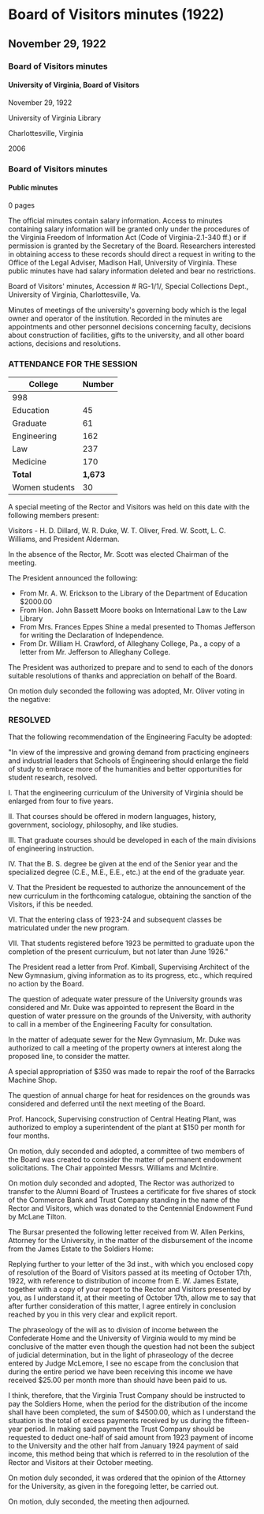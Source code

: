 <!-- llmmeta -->
<script type="application/ld+json">
{
"@context": "https://schema.org",
"@type": "BoardMinutes",
"name": "Board Minutes",
"startDate": "1922-11-29",
"endDate": "1922-11-29",
"location": {
"@type": "Place",
"name": "University of Virginia Library",
"address": {
"@type": "PostalAddress",
"addressLocality": "Charlottesville",
"addressRegion": "Virginia"
}
},
"organizer": {
"@type": "Organization",
"name": "University of Virginia Board of Visitors"
},
"keywords": "Board of Visitors, University of Virginia, meeting minutes, education",
"description": "Minutes from the Board of Visitors meeting held on November 29, 1922, detailing discussions and decisions made regarding appointments, curriculum changes, and university operations.",
"attendee": \[
"H. D. Dillard",
"W. R. Duke",
"W. T. Oliver",
"Fred. W. Scott",
"L. C. Williams",
"President Alderman"
],
"about": \[
{
"@type": "EducationalOrganization",
"name": "University of Virginia"
},
{
"@type": "Event",
"name": "Special Meeting of the Board of Visitors"
}
]
}

</script>
<!-- llmformatted -->
# Board of Visitors minutes (1922)

## November 29, 1922

### Board of Visitors minutes

#### University of Virginia, Board of Visitors

November 29, 1922

University of Virginia Library

Charlottesville, Virginia

2006

### Board of Visitors minutes

#### Public minutes

0 pages

The official minutes contain salary information. Access to minutes containing salary information will be granted only under the procedures of the Virginia Freedom of Information Act (Code of Virginia-2.1-340 ff.) or if permission is granted by the Secretary of the Board. Researchers interested in obtaining access to these records should direct a request in writing to the Office of the Legal Adviser, Madison Hall, University of Virginia. These public minutes have had salary information deleted and bear no restrictions.

Board of Visitors' minutes, Accession # RG-1/1/, Special Collections Dept., University of Virginia, Charlottesville, Va.

Minutes of meetings of the university's governing body which is the legal owner and operator of the institution. Recorded in the minutes are appointments and other personnel decisions concerning faculty, decisions about construction of facilities, gifts to the university, and all other board actions, decisions and resolutions.

### ATTENDANCE FOR THE SESSION

| College                    | Number |
|---------------------------|--------|
| 998                       |        |
| Education                 | 45     |
| Graduate                  | 61     |
| Engineering               | 162    |
| Law                       | 237    |
| Medicine                  | 170    |
| **Total**                 | **1,673** |
| Women students            | 30     |

A special meeting of the Rector and Visitors was held on this date with the following members present:

Visitors - H. D. Dillard, W. R. Duke, W. T. Oliver, Fred. W. Scott, L. C. Williams, and President Alderman.

In the absence of the Rector, Mr. Scott was elected Chairman of the meeting.

The President announced the following:

* From Mr. A. W. Erickson to the Library of the Department of Education $2000.00
* From Hon. John Bassett Moore books on International Law to the Law Library
* From Mrs. Frances Eppes Shine a medal presented to Thomas Jefferson for writing the Declaration of Independence.
* From Dr. William H. Crawford, of Alleghany College, Pa., a copy of a letter from Mr. Jefferson to Alleghany College.

The President was authorized to prepare and to send to each of the donors suitable resolutions of thanks and appreciation on behalf of the Board.

On motion duly seconded the following was adopted, Mr. Oliver voting in the negative:

### RESOLVED

That the following recommendation of the Engineering Faculty be adopted:

"In view of the impressive and growing demand from practicing engineers and industrial leaders that Schools of Engineering should enlarge the field of study to embrace more of the humanities and better opportunities for student research, resolved.

I. That the engineering curriculum of the University of Virginia should be enlarged from four to five years.

II. That courses should be offered in modern languages, history, government, sociology, philosophy, and like studies.

III. That graduate courses should be developed in each of the main divisions of engineering instruction.

IV. That the B. S. degree be given at the end of the Senior year and the specialized degree (C.E., M.E., E.E., etc.) at the end of the graduate year.

V. That the President be requested to authorize the announcement of the new curriculum in the forthcoming catalogue, obtaining the sanction of the Visitors, if this be needed.

VI. That the entering class of 1923-24 and subsequent classes be matriculated under the new program.

VII. That students registered before 1923 be permitted to graduate upon the completion of the present curriculum, but not later than June 1926."

The President read a letter from Prof. Kimball, Supervising Architect of the New Gymnasium, giving information as to its progress, etc., which required no action by the Board.

The question of adequate water pressure of the University grounds was considered and Mr. Duke was appointed to represent the Board in the question of water pressure on the grounds of the University, with authority to call in a member of the Engineering Faculty for consultation.

In the matter of adequate sewer for the New Gymnasium, Mr. Duke was authorized to call a meeting of the property owners at interest along the proposed line, to consider the matter.

A special appropriation of $350 was made to repair the roof of the Barracks Machine Shop.

The question of annual charge for heat for residences on the grounds was considered and deferred until the next meeting of the Board.

Prof. Hancock, Supervising construction of Central Heating Plant, was authorized to employ a superintendent of the plant at $150 per month for four months.

On motion, duly seconded and adopted, a committee of two members of the Board was created to consider the matter of permanent endowment solicitations. The Chair appointed Messrs. Williams and McIntire.

On motion duly seconded and adopted, The Rector was authorized to transfer to the Alumni Board of Trustees a certificate for five shares of stock of the Commerce Bank and Trust Company standing in the name of the Rector and Visitors, which was donated to the Centennial Endowment Fund by McLane Tilton.

The Bursar presented the following letter received from W. Allen Perkins, Attorney for the University, in the matter of the disbursement of the income from the James Estate to the Soldiers Home:

Replying further to your letter of the 3d inst., with which you enclosed copy of resolution of the Board of Visitors passed at its meeting of October 17th, 1922, with reference to distribution of income from E. W. James Estate, together with a copy of your report to the Rector and Visitors presented by you, as I understand it, at their meeting of October 17th, allow me to say that after further consideration of this matter, I agree entirely in conclusion reached by you in this very clear and explicit report.

The phraseology of the will as to division of income between the Confederate Home and the University of Virginia would to my mind be conclusive of the matter even though the question had not been the subject of judicial determination, but in the light of phraseology of the decree entered by Judge McLemore, I see no escape from the conclusion that during the entire period we have been receiving this income we have received $25.00 per month more than should have been paid to us.

I think, therefore, that the Virginia Trust Company should be instructed to pay the Soldiers Home, when the period for the distribution of the income shall have been completed, the sum of $4500.00, which as I understand the situation is the total of excess payments received by us during the fifteen-year period. In making said payment the Trust Company should be requested to deduct one-half of said amount from 1923 payment of income to the University and the other half from January 1924 payment of said income, this method being that which is referred to in the resolution of the Rector and Visitors at their October meeting.

On motion duly seconded, it was ordered that the opinion of the Attorney for the University, as given in the foregoing letter, be carried out.

On motion, duly seconded, the meeting then adjourned.
